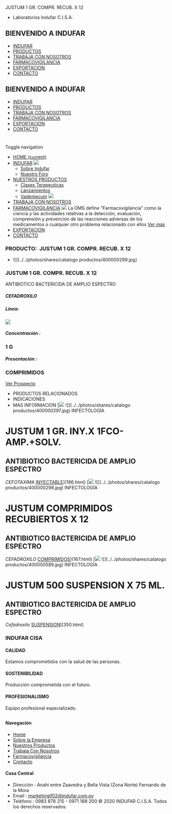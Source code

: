 JUSTUM 1 GR. COMPR. RECUB. X 12
- Laboratorios Indufar C.I.S.A.
## BIENVENIDO A INDUFAR
* [INDUFAR](168.html#)
* [PRODUCTOS](168.html#)
* [TRABAJA CON NOSOTROS](168.html#)
* [FARMACOVIGILANCIA](168.html#)
* [EXPORTACION](168.html#)
* [CONTACTO](168.html#)
## BIENVENIDO A INDUFAR
* [INDUFAR](../../index.html)
* [PRODUCTOS](../../productos.html)
* [TRABAJA CON NOSOTROS](../../trabaja_con_nosotros.html)
* [FARMACOVIGILANCIA](../../farmacovigilancia.html)
* [EXPORTACION](../../exportacion.html)
* [CONTACTO](../../contacto.html)
# 
Toggle navigation
* [HOME (current)](../../index.html)
* [INDUFAR](168.html#) 
  [![ ](../../photos/shares/Sistema/Menu/indufar_menul.jpg)](../../institucional.html)
  - [Sobre Indufar](../../institucional.html)
  - [Nuestro Foro](../../blog.html)
* [NUESTROS PRODUCTOS](168.html#) 
  - [Clases Terapeuticas](../clases_terapeuticas.html)
  - [Lanzamientos](../lanzamientos.html)
  - [Vademecum](../../productos.html)
  [![ ](../../photos/shares/Sistema/Menu/productos.png)](../../productos.html)
* [TRABAJA CON NOSOTROS](../../trabaja_con_nosotros.html)
* [FARMACOVIGILANCIA](168.html#) 
  [![ ](../../photos/shares/Sistema/Menu/TUBOS.png)](../../farmacovigilancia.html)
  La OMS define "Farmacovigilancia" como la ciencia y las actividades relativas a la detección, evaluación, comprensión y prevención de las reacciones adversas de los medicamentos o cualquier otro problema relacionado con ellos
  [Ver más](../../farmacovigilancia.html)
* [EXPORTACION](../../exportacion.html)
* [CONTACTO](../../contacto.html)
### PRODUCTO:  JUSTUM 1 GR. COMPR. RECUB. X 12
* ![](../../photos/shares/catalogo productos/400000299.jpg)
### **JUSTUM 1 GR. COMPR. RECUB. X 12**
ANTIBIOTICO BACTERICIDA DE AMPLIO ESPECTRO
##### **CEFADROXILO**
##### **Línea:**
[![](../../photos/shares/Laboratorios/lab_medical.png)](../linea/2.html)
##### **Concentración :**
### 1 G
##### **Presentación :**
### COMPRIMIDOS
[Ver Prospecto](https://www.indufar.com.py/files/shares/prospectos/400000299.pdf)
* PRODUCTOS RELACIONADOS
* INDICACIONES
* MAS INFORMACION
[![](../../photos/shares/Laboratorios/lab_medical.png)
![](../../photos/shares/catalogo productos/400000297.jpg)
INFECTOLOGÍA
# JUSTUM 1 GR. INY.X 1FCO-AMP.+SOLV.
## ANTIBIOTICO BACTERICIDA DE AMPLIO ESPECTRO
*CEFOTAXIMA*
[INYECTABLE](168.html#)](166.html)
[![](../../photos/shares/Laboratorios/lab_medical.png)
![](../../photos/shares/catalogo productos/400000298.jpg)
INFECTOLOGÍA
# JUSTUM COMPRIMIDOS RECUBIERTOS X 12
## ANTIBIOTICO BACTERICIDA DE AMPLIO ESPECTRO
*CEFADROXILO*
[COMPRIMIDOS](168.html#)](167.html)
[![](../../photos/shares/Laboratorios/lab_medical.png)
![](../../photos/shares/catalogo productos/400000589.jpg)
INFECTOLOGÍA
# JUSTUM 500 SUSPENSION X 75 ML.
## ANTIBIOTICO BACTERICIDA DE AMPLIO ESPECTRO
*Cefadroxilo*
[SUSPENSION](168.html#)](350.html)
### INDUFAR CISA
#### CALIDAD
Estamos comprometidos con la salud de las personas.
#### SOSTENIBILIDAD
Producción comprometida con el futuro.
#### PROFESIONALISMO
Equipo profesional especializado.
## 
#### Navegación
* [Home](../../index.html)
* [Sobre la Empresa](../../institucional.html)
* [Nuestros Productos](../../productos.html)
* [Trabaja Con Nosotros](../../trabaja_con_nosotros.html)
* [Farmacovigilancia](../../farmacovigilancia.html)
* [Contacto](../../contacto.html)
#### Casa Central
* Dirección : Anahi entre Zaavedra y Bella Vista (Zona Norte) Fernando de la Mora
* Email : [marketingif02@indufar.com.py](mailto:marketingif02@indufar.com.py)
* Teléfono : 0983 878 215 - 0971 188 200
© 2020 INDUFAR C.I.S.A. Todos los derechos reservados.